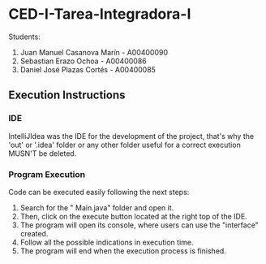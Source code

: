 # CED-I-Tarea-Integradora-I

Students:

1. Juan Manuel Casanova Marín - A00400090
2. Sebastian Erazo Ochoa - A00400086
3. Daniel José Plazas Cortés - A00400085

## Execution Instructions 

### IDE

IntelliJIdea was the IDE for the development of the project, that's why the 'out' or '.idea' folder or any other folder useful for a correct execution MUSN'T be deleted.

### Program Execution

Code can be executed easily following the next steps: 

1. Search for the " Main.java" folder and open it.
2. Then, click on the execute button located at the right top of the IDE. 
3. The program will open its console, where users can use the "interface" created.
4. Follow all the possible indications in execution time.
5. The program will end when the execution process is finished.  
